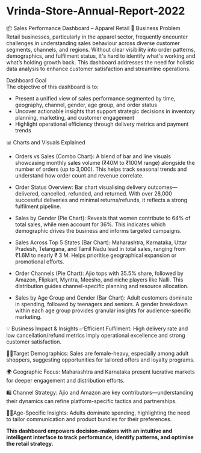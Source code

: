 # Vrinda-Store-Annual-Report-2022

📦 Sales Performance Dashboard – Apparel Retail
📌 Business Problem  
Retail businesses, particularly in the apparel sector, frequently encounter challenges in understanding sales behaviour across diverse customer segments, channels, and regions. Without clear visibility into order patterns, demographics, and fulfilment status, it's hard to identify what's working and what’s holding growth back. This dashboard addresses the need for holistic data analysis to enhance customer satisfaction and streamline operations.

Dashboard Goal  
The objective of this dashboard is to:
- Present a unified view of sales performance segmented by time, geography, channel, gender, age group, and order status  
- Uncover actionable insights that support strategic decisions in inventory planning, marketing, and customer engagement  
- Highlight operational efficiency through delivery metrics and payment trends  

📊 Charts and Visuals Explained  

- Orders vs Sales (Combo Chart): A blend of bar and line visuals showcasing monthly sales volume (₹40M to ₹100M range) alongside the number of orders (up to 3,000). This helps track seasonal trends and understand how order count and revenue correlate.

- Order Status Overview: Bar chart visualising delivery outcomes—delivered, cancelled, refunded, and returned. With over 28,000 successful deliveries and minimal returns/refunds, it reflects a strong fulfilment pipeline.

- Sales by Gender (Pie Chart): Reveals that women contribute to 64% of total sales, while men account for 36%. This indicates which demographic drives the business and informs targeted campaigns.

- Sales Across Top 5 States (Bar Chart): Maharashtra, Karnataka, Uttar Pradesh, Telangana, and Tamil Nadu lead in total sales, ranging from ₹1.6M to nearly ₹ 3 M. Helps prioritise geographical expansion or promotional efforts.

- Order Channels (Pie Chart): Ajio tops with 35.5% share, followed by Amazon, Flipkart, Myntra, Meesho, and niche players like Nalli. This distribution guides channel-specific planning and resource allocation.

- Sales by Age Group and Gender (Bar Chart): Adult customers dominate in spending, followed by teenagers and seniors. A gender breakdown within each age group provides granular insights for audience-specific marketing.

💡 Business Impact & Insights 
✅Efficient Fulfilment: High delivery rate and low cancellation/refund metrics imply operational excellence and strong customer satisfaction.

👩‍🦰Target Demographics: Sales are female-heavy, especially among adult shoppers, suggesting opportunities for tailored offers and loyalty programs.

🌍 Geographic Focus: Maharashtra and Karnataka present lucrative markets for deeper engagement and distribution efforts.

🛍️ Channel Strategy: Ajio and Amazon are key contributors—understanding their dynamics can refine platform-specific tactics and partnerships.

🕵️‍♂️Age-Specific Insights: Adults dominate spending, highlighting the need to tailor communication and product bundles for      their preferences.

**This dashboard empowers decision-makers with an intuitive and intelligent interface to track performance, identify patterns, and optimise the retail strategy.**


